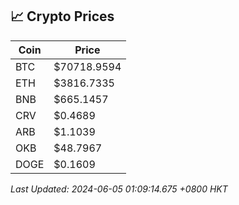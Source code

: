 ## 📈 Crypto Prices

| Coin | Price |
| ---- | ----- |
| BTC | $70718.9594 |
| ETH | $3816.7335 |
| BNB | $665.1457 |
| CRV | $0.4689 |
| ARB | $1.1039 |
| OKB | $48.7967 |
| DOGE | $0.1609 |

_Last Updated: 2024-06-05 01:09:14.675 +0800 HKT_